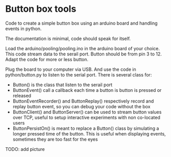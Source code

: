 Button box tools
==============

Code to create a simple button box using an arduino board and handling events in python.

The documentation is minimal, code should speak for itself.

Load the arduino/pooling/pooling.ino in the arduino board of your choice. This code stream data to the serail port.
 Button should be from pin 3 to 12. Adapt the code for more or less button.

Plug the board to your computer via USB. And use the code in python/button.py to listen to the serial port.
There is several class for:

- Button() is the class that listen to the serail port
- ButtonEvent() call a callback each time a button is button is pressed or released
- ButtonEventRecorder() and ButtonReplay() respectively record and replay button event, so you can debug your code without the box
- ButtonClient() and ButtonServer() can be used to stream button values over TCP, useful to setup interactive experiments with non co-located users
- ButtonPersistOn() is meant to replace a Button() class by simulating a longer pressed time of the button. This is useful when displaying events, sometimes they are too fast for the eyes

TODO: add picture
